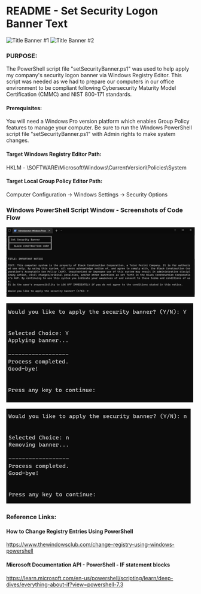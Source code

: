 # README - Set Security Logon Banner Text

![Title Banner #1](/Windows/GroupPolicyObject/setSecurityBanner/media/regedit_entry.png)
![Title Banner #2](/Windows/GroupPolicyObject/blockRemovableStorage/media/group_policy_entry2.png)

### PURPOSE:
The PowerShell script file "setSecurityBanner.ps1" was used to help apply my company's security logon banner via Windows Registry Editor. This script was needed as we had to prepare our computers in our office environment to be compliant following Cybersecurity Maturity Model Certification (CMMC) and NIST 800-171 standards.

#### Prerequisites:
You will need a Windows Pro version platform which enables Group Policy features to manage your computer.
Be sure to run the Windows PowerShell script file "setSecurityBanner.ps1" with Admin rights to make system changes.

#### Target Windows Registry Editor Path:
HKLM - \SOFTWARE\Microsoft\Windows\CurrentVersion\Policies\System

#### Target Local Group Policy Editor Path:
Computer Configuration -> Windows Settings -> Security Options

### Windows PowerShell Script Window - Screenshots of Code Flow
![Program Window #1](/Windows/GroupPolicyObject/setSecurityBanner/media/screen_1.png)

![Program Window #2](/Windows/GroupPolicyObject/setSecurityBanner/media/screen_2_yes.png)

![Program Window #3](/Windows/GroupPolicyObject/setSecurityBanner/media/screen_2_no.png)


### Reference Links:

#### How to Change Registry Entries Using PowerShell
https://www.thewindowsclub.com/change-registry-using-windows-powershell

#### Microsoft Documentation API - PowerShell - IF statement blocks
https://learn.microsoft.com/en-us/powershell/scripting/learn/deep-dives/everything-about-if?view=powershell-7.3
